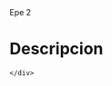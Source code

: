 <html>
  <head>
    <tittle>Epe 2 </tittle>
  </head>
  <body>
    <div>
    <h1>Descripcion</h1>
    <p></p>
    </div>
    <div>
      
    </div>
    
    
    
  </body>
  </html>
